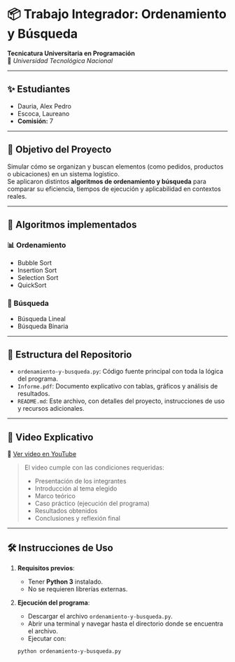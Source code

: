 # 📦 Trabajo Integrador: Ordenamiento y Búsqueda  
**Tecnicatura Universitaria en Programación**  
📍 *Universidad Tecnológica Nacional*  

---

## ✨ Estudiantes   
- Dauria, Alex Pedro  
- Escoca, Laureano  
- **Comisión:** 7  

---

## 🎯 Objetivo del Proyecto  
Simular cómo se organizan y buscan elementos (como pedidos, productos o ubicaciones) en un sistema logístico.  
Se aplicaron distintos **algoritmos de ordenamiento y búsqueda** para comparar su eficiencia, tiempos de ejecución y aplicabilidad en contextos reales.

---

## 🧠 Algoritmos implementados  


### 📊 Ordenamiento  
- Bubble Sort  
- Insertion Sort  
- Selection Sort  
- QuickSort

### 🔎 Búsqueda
- Búsqueda Lineal  
- Búsqueda Binaria  

---

## 📂 Estructura del Repositorio  

- `ordenamiento-y-busqueda.py`: Código fuente principal con toda la lógica del programa.  
- `Informe.pdf`: Documento explicativo con tablas, gráficos y análisis de resultados.  
- `README.md`: Este archivo, con detalles del proyecto, instrucciones de uso y recursos adicionales.  

---

## 🎥 Video Explicativo

🔗 [Ver video en YouTube](https://youtu.be/osDIj2STcmU)

> El video cumple con las condiciones requeridas:
> - Presentación de los integrantes
> - Introducción al tema elegido
> - Marco teórico
> - Caso práctico (ejecución del programa)
> - Resultados obtenidos
> - Conclusiones y reflexión final

---

## 🛠 Instrucciones de Uso

1. **Requisitos previos**:  
   - Tener **Python 3** instalado.  
   - No se requieren librerías externas.

2. **Ejecución del programa**:  
   - Descargar el archivo `ordenamiento-y-busqueda.py`.  
   - Abrir una terminal y navegar hasta el directorio donde se encuentra el archivo.  
   - Ejecutar con:
   

   ```bash
   python ordenamiento-y-busqueda.py

